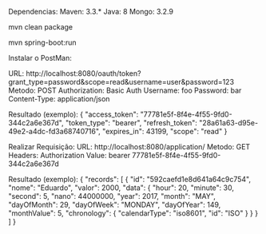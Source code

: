 Dependencias:
Maven: 3.3.*
Java: 8
Mongo: 3.2.9

mvn clean package

mvn spring-boot:run

Instalar o PostMan:

URL: http://localhost:8080/oauth/token?grant_type=password&scope=read&username=user&password=123
Metodo: POST
Authorization: Basic Auth
Username: foo
Password: bar
Content-Type: application/json

Resultado (exemplo):
{
  "access_token": "77781e5f-8f4e-4f55-9fd0-344c2a6e367d",
  "token_type": "bearer",
  "refresh_token": "28a61a63-d95e-49e2-a4dc-fd3a68740716",
  "expires_in": 43199,
  "scope": "read"
}

Realizar Requisição:
URL: http://localhost:8080/application/
Metodo: GET
Headers: Authorization
Value: bearer 77781e5f-8f4e-4f55-9fd0-344c2a6e367d

Resultado (exemplo):
{
  "records": [
    {
      "id": "592caefd1e8d641a64c9c754",
      "nome": "Eduardo",
      "valor": 2000,
      "data": {
        "hour": 20,
        "minute": 30,
        "second": 5,
        "nano": 44000000,
        "year": 2017,
        "month": "MAY",
        "dayOfMonth": 29,
        "dayOfWeek": "MONDAY",
        "dayOfYear": 149,
        "monthValue": 5,
        "chronology": {
          "calendarType": "iso8601",
          "id": "ISO"
        }
      }
    }
  ]
}



